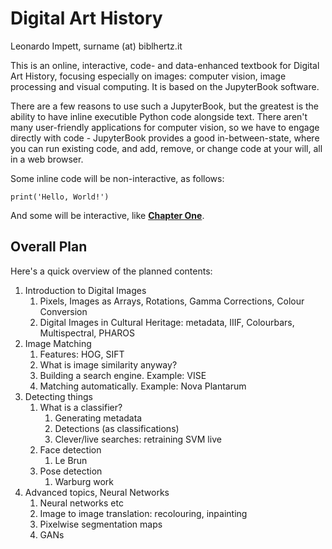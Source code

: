 # Digital Art History

Leonardo Impett, surname (at) biblhertz.it


This is an online, interactive, code- and data-enhanced textbook for Digital Art History, focusing especially on images: computer vision, image processing and visual computing. It is based on the JupyterBook software. 

There are a few reasons to use such a JupyterBook,  but the greatest is the ability to have inline executible Python code alongside text. There aren't many user-friendly applications for computer vision, so we have to engage directly with code - JupyterBook provides a good in-between-state, where you can run existing code, and add, remove, or change code at your will, all in a web browser. 

Some inline code will be non-interactive, as follows:

`print('Hello, World!')` 

And some will be interactive, like **[Chapter One](01/hog-test)**. 

## Overall Plan

Here's a quick overview of the planned contents:

1. Introduction to Digital Images
   1. Pixels, Images as Arrays, Rotations, Gamma Corrections, Colour Conversion
   2. Digital Images in Cultural Heritage: metadata, IIIF, Colourbars, Multispectral, PHAROS
2. Image Matching
   1. Features: HOG, SIFT
   2. What is image similarity anyway?
   3. Building a search engine. Example: VISE
   4. Matching automatically. Example: Nova Plantarum
3. Detecting things
   1. What is a classifier? 
      1. Generating metadata
      2. Detections (as classifications)
      3. Clever/live searches: retraining SVM live
   2. Face detection
      1. Le Brun
   3. Pose detection
      1. Warburg work
4. Advanced topics, Neural Networks
   1. Neural networks etc
   2. Image to image translation: recolouring, inpainting
   3. Pixelwise segmentation maps
   4. GANs

